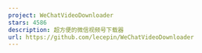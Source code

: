 ```yaml
---
project: WeChatVideoDownloader
stars: 4586
description: 超方便的微信视频号下载器
url: https://github.com/lecepin/WeChatVideoDownloader
---
```




